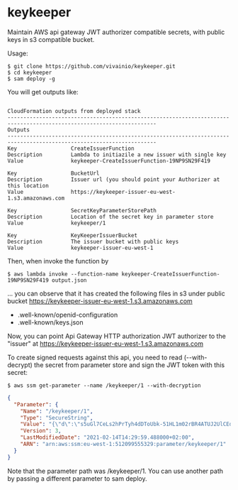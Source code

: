 # keykeeper

Maintain AWS api gateway JWT authorizer compatible secrets, with public keys in s3 compatible bucket.

Usage:

```
$ git clone https://github.com/vivainio/keykeeper.git
$ cd keykeeper
$ sam deploy -g
```

You will get outputs like:

```

CloudFormation outputs from deployed stack
---------------------------------------------------------------------------------------------------------------------
Outputs
---------------------------------------------------------------------------------------------------------------------
Key                 CreateIssuerFunction
Description         Lambda to initiazile a new issuer with single key
Value               keykeeper-CreateIssuerFunction-19NP9SN29F419

Key                 BucketUrl
Description         Issuer url (you should point your Authorizer at this location
Value               https://keykeeper-issuer-eu-west-1.s3.amazonaws.com

Key                 SecretKeyParameterStorePath
Description         Location of the secret key in parameter store
Value               keykeeper/1

Key                 KeyKeeperIssuerBucket
Description         The issuer bucket with public keys
Value               keykeeper-issuer-eu-west-1
```

Then, when invoke the function by

```
$ aws lambda invoke --function-name keykeeper-CreateIssuerFunction-19NP9SN29F419 output.json
```

... you can observe that it has created the following files in s3 under public bucket https://keykeeper-issuer-eu-west-1.s3.amazonaws.com

- .well-known/openid-configuration
- .well-known/keys.json

Now, you can point Api Gateway HTTP authorization JWT authorizer to the "issuer" at https://keykeeper-issuer-eu-west-1.s3.amazonaws.com

To create signed requests against this api, you need to read (--with-decrypt) the secret from parameter store and sign the JWT token with this secret:

```
$ aws ssm get-parameter --name /keykeeper/1 --with-decryption
```

```json
{
  "Parameter": {
    "Name": "/keykeeper/1",
    "Type": "SecureString",
    "Value": "{\"d\":\"s5uGl7CeLs2hPrTyh4dDToUbk-51HL1m02rBR4ATUJ2UlCEdLmBVTH6KdKRczUd4INtizj24vNDAH0jp6f5erwRys_f0qz5rSJHOQW3XBRefhbVfSR_OLVHBROPPhhIHYlXO97cd_N5bOSgonFBBdScQz4FRm0FdXNFDfWvJHdkFeyaalsXlonravAjdmyFwZtr9NNfeNk5G4nkMi2dwzsmotG6heGP-k1tGrXj1Q3BR30eNiH0jvq-L5FVlpzErvnD2y_VTTVpU9sIJLLSg9w2ZHnXoVyGsiIxZrkffZrgSx6Qp9aTxcNcJTMYF-WS105nrpzRn8op-T_LOH525rQ\",\"dp\":\"2JNlVAiKCLb2HjxwhYdpjPRyWErwu66Kh_RYI4_MHP41GeryWpjjtirVCKDZ1noVmrJ6wErUrnsBwY9tgJUxqRcfE-fFsg1FZkttWKPJfF-ToyJWfmq4LbORjvf3IRjE4AqA107VR_oNvuA5xfd35syo7ZE815JRPVr_dEIMHQs\",\"dq\":\"kHOS_ldlWc32cuOQER4t1tXWlZqjKaDbtDDz9y-bxqsqibAbOKrOUsDRQ9t_XNnazDjFt1y1Gg-QkY6PbCH-1f0wxtFnVItuY3oc0AULdPqjt_VSys8N9QK0VycS8euaqcyUTYBS3VzdkJQVyTUYkfEYYRcK7mhSoLSMuncwYvc\",\"e\":\"AQAB\",\"kid\":\"2021-02-14T12:29:57.852073_2\",\"kty\":\"RSA\",\"n\":\"xRr8ZDh9eqN87hP0r16ovg8OMqb9gYaxH4b2ZzANuHVF9EDFDQIYRmwDSelHIw_7k9W20Kwd7q3qzESKpU59JzLTo2aN8qFJY5TX8hgef_h5oRHTAitjLbn1B1kKrYIfKorezkLjmasY37bBdnWTZ9tvFbaBF-t-r9hJ92XO47ghHeNEEmUqVWvoLM597Qi0BAONTE72kqxj6ZUlWRjNFrwstx7srL1TYisLLiNSZW8VdHFSXgIf_pmW7_bQm-zGgsu9bjbfA1dXrFLX_dNryEJhuRboLntFu1SFQAL6eJKorntatT3bbWAePMIF2xjm8GJ1Ct1nFPhryBzICDedMQ\",\"p\":\"9KohfZwhNRzMFrFu8THbMKRvhg2s5pwkwsa1f4sBnTmnWOnuyb3BoBFrEMOECFS-bL2dohf7xP2Yl8U3odw9XZ7_nJ5bKvH8pzavsRGabUHDmcXa8dF01LIvjgPiOiJCyXWcClMT-vdqdocdNY4LDQQN3bRUvz9JoE4TLL09hhM\",\"q\":\"zjzGWa4SjkPOag1HTjI4bvrk0f29ciIJw_v2kIT4vvMm3Ax_XDROcXyYaVHkwLmOJA7vTxEyR95f1HM5zyosRRwsb_m-U0Hi04mdEK4Q0f79J0utnhyuW-awJHhc5Ut_sVaMt__Hagty-jnS-ouI5IgRoqvwNs5umOH2_ka4iCs\",\"qi\":\"be8mkIIajJcoh7461-N5O2VKCPXmpuOGI0aWrt07fOhqBAlsOafhJOTmE49N2ePBXTx5DmCdwKmoYcW16JgRdvkVsMV3cZi5YYdkwGPm5D_c_KmIkQw3Esx93pYhqDImJYiNCxNBp4ED53lnn0tlh3ggbkdXz4FQArXPHJRtEMc\"}",
    "Version": 3,
    "LastModifiedDate": "2021-02-14T14:29:59.488000+02:00",
    "ARN": "arn:aws:ssm:eu-west-1:512099555329:parameter/keykeeper/1"
  }
}
```

Note that the parameter path was /keykeeper/1. You can use another path by passing a different parameter to sam deploy.
